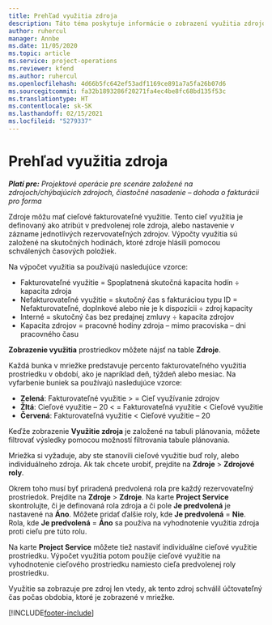```yaml
---
title: Prehľad využitia zdroja
description: Táto téma poskytuje informácie o zobrazení využitia zdrojov v aplikácii Project Operations.
author: ruhercul
manager: Annbe
ms.date: 11/05/2020
ms.topic: article
ms.service: project-operations
ms.reviewer: kfend
ms.author: ruhercul
ms.openlocfilehash: 4d66b5fc642ef53adf1169ce891a7a5fa26b07d6
ms.sourcegitcommit: fa32b1893286f20271fa4ec4be8fc68bd135f53c
ms.translationtype: HT
ms.contentlocale: sk-SK
ms.lasthandoff: 02/15/2021
ms.locfileid: "5279337"
---
```

# <a name="resource-utilization-overview"></a>Prehľad využitia zdroja

_**Platí pre:** Projektové operácie pre scenáre založené na zdrojoch/chýbajúcich zdrojoch, čiastočné nasadenie – dohoda o fakturácii pro forma_

Zdroje môžu mať cieľové fakturovateľné využitie. Tento cieľ využitia je definovaný ako atribút v predvolenej role zdroja, alebo nastavenie v zázname jednotlivých rezervovateľných zdrojov. Výpočty využitia sú založené na skutočných hodinách, ktoré zdroje hlásili pomocou schválených časových položiek.

Na výpočet využitia sa používajú nasledujúce vzorce:

  - Fakturovateľné využitie = Spoplatnená skutočná kapacita hodín ÷ kapacita zdroja
  - Nefakturovateľné využitie = skutočný čas s fakturáciou typu ID = Nefakturovateľné, doplnkové alebo nie je k dispozícii ÷ zdroj kapacity
  - Interné = skutočný čas bez predajnej zmluvy ÷ kapacita zdrojov
  - Kapacita zdrojov = pracovné hodiny zdroja – mimo pracoviska – dni pracovného času

**Zobrazenie využitia** prostriedkov môžete nájsť na table **Zdroje**.

Každá bunka v mriežke predstavuje percento fakturovateľného využitia prostriedku v období, ako je napríklad deň, týždeň alebo mesiac. Na vyfarbenie buniek sa používajú nasledujúce vzorce:

  - **Zelená**: Fakturovateľné využitie > = Cieľ využívanie zdrojov
  - **Žltá**: Cieľové využitie – 20 < = Fakturovateľná využitie < Cieľové využitie
  - **Červená**: Fakturovateľná využitie < Cieľové využitie – 20

Keďže zobrazenie **Využitie zdroja** je založené na tabuli plánovania, môžete filtrovať výsledky pomocou možností filtrovania tabule plánovania.

Mriežka si vyžaduje, aby ste stanovili cieľové využitie buď roly, alebo individuálneho zdroja. Ak tak chcete urobiť, prejdite na **Zdroje** > **Zdrojové roly**.

Okrem toho musí byť priradená predvolená rola pre každý rezervovateľný prostriedok. Prejdite na **Zdroje** > **Zdroje**. Na karte **Project Service** skontrolujte, či je definovaná rola zdroja a či pole **Je predvolená** je nastavené na **Áno**. Môžete pridať ďalšie roly, kde **Je predvolená** = **Nie**. Rola, kde **Je predvolená** = **Áno** sa používa na vyhodnotenie využitia zdroja proti cieľu pre túto rolu.

Na karte **Project Service** môžete tiež nastaviť individuálne cieľové využitie prostriedku. Výpočet využitia potom použije cieľové využitie na vyhodnotenie cieľového prostriedku namiesto cieľa predvolenej roly prostriedku.

Využitie sa zobrazuje pre zdroj len vtedy, ak tento zdroj schválil účtovateľný čas počas obdobia, ktoré je zobrazené v mriežke.


[!INCLUDE[footer-include](../includes/footer-banner.md)]